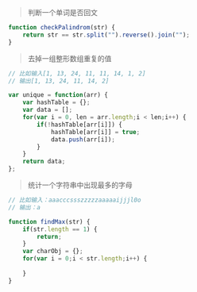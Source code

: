> 判断一个单词是否回文

``` javascript
function checkPalindrom(str) {
	return str == str.split("").reverse().join("");
}
```

> 去掉一组整形数组重复的值

``` javascript
// 比如输入[1, 13, 24, 11, 11, 14, 1, 2]
// 输出[1, 13, 24, 11, 14, 2]

var unique = function(arr) {
	var hashTable = {};	
	var data = [];
	for(var i = 0, len = arr.length;i < len;i++) {
		if(!hashTable[arr[i]]) {
			hashTable[arr[i]] = true;
			data.push(arr[i]);
		}
	}
	return data;
};
```

> 统计一个字符串中出现最多的字母

``` javascript
// 比如输入：aaacccssszzzzzaaaaaijjjl0o
// 输出：a

function findMax(str) {
	if(str.length == 1) {
		return;
	}
	var charObj = {};
	for(var i = 0;i < str.length;i++) {
		
	}
}
```